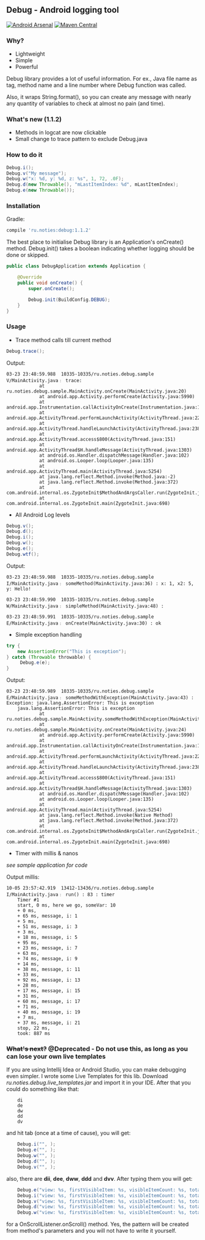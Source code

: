 ## Debug - Android logging tool

[![Android Arsenal](https://img.shields.io/badge/Android%20Arsenal-Debug-brightgreen.svg?style=flat)](https://android-arsenal.com/details/1/1038) [![Maven Central](https://img.shields.io/maven-central/v/ru.noties/debug.svg)](http://search.maven.org/#search|ga|1|g%3A%22ru.noties%22%20AND%20a%3A%22debug%22)

### Why?
* Lightweight
* Simple
* Powerful

Debug library provides a lot of useful information. For ex., Java file name as tag,
method name and a line number where Debug function was called.

Also, it wraps String.format(), so you can create any message with nearly any quantity of variables to check at almost no pain (and time).

### What's new (1.1.2)
* Methods in logcat are now clickable
* Small change to trace pattern to exclude Debug.java

### How to do it

```java
Debug.i();
Debug.v("My message");
Debug.w("x: %d, y: %d, z: %s", 1, 72, .0F);
Debug.d(new Throwable(), "mLastItemIndex: %d", mLastItemIndex);
Debug.e(new Throwable());
```

### Installation

Gradle:
```groovy
compile 'ru.noties:debug:1.1.2'
```

The best place to initialise Debug library is an Application's onCreate() method.
Debug.init() takes a boolean indicating whether logging should be done or skipped.

```java
public class DebugApplication extends Application {

    @Override
    public void onCreate() {
        super.onCreate();

        Debug.init(BuildConfig.DEBUG);
    }
}
```

### Usage

* Trace method calls till current method
```java
Debug.trace();
```

Output:
```
03-23 23:48:59.988  10335-10335/ru.noties.debug.sample V/MainActivity.java﹕ trace:
            at ru.noties.debug.sample.MainActivity.onCreate(MainActivity.java:20)
            at android.app.Activity.performCreate(Activity.java:5990)
            at android.app.Instrumentation.callActivityOnCreate(Instrumentation.java:1106)
            at android.app.ActivityThread.performLaunchActivity(ActivityThread.java:2278)
            at android.app.ActivityThread.handleLaunchActivity(ActivityThread.java:2387)
            at android.app.ActivityThread.access$800(ActivityThread.java:151)
            at android.app.ActivityThread$H.handleMessage(ActivityThread.java:1303)
            at android.os.Handler.dispatchMessage(Handler.java:102)
            at android.os.Looper.loop(Looper.java:135)
            at android.app.ActivityThread.main(ActivityThread.java:5254)
            at java.lang.reflect.Method.invoke(Method.java:-2)
            at java.lang.reflect.Method.invoke(Method.java:372)
            at com.android.internal.os.ZygoteInit$MethodAndArgsCaller.run(ZygoteInit.java:903)
            at com.android.internal.os.ZygoteInit.main(ZygoteInit.java:698)
```

* All Android Log levels

```java
Debug.v();
Debug.d();
Debug.i();
Debug.w();
Debug.e();
Debug.wtf();
```

Output:
```
03-23 23:48:59.988  10335-10335/ru.noties.debug.sample I/MainActivity.java﹕ someMethod(MainActivity.java:36) : x: 1, x2: 5, y: Hello!
```

```
03-23 23:48:59.990  10335-10335/ru.noties.debug.sample W/MainActivity.java﹕ simpleMethod(MainActivity.java:48) :
```

```
03-23 23:48:59.991  10335-10335/ru.noties.debug.sample E/MainActivity.java﹕ onCreate(MainActivity.java:30) : ok
```

* Simple exception handling

```java
try {
    new AssertionError("This is exception");
} catch (Throwable throwable) {
     Debug.e(e);
}
```

Output:

```
03-23 23:48:59.989  10335-10335/ru.noties.debug.sample E/MainActivity.java﹕ someMethodWithException(MainActivity.java:43) : Exception: java.lang.AssertionError: This is exception
    java.lang.AssertionError: This is exception
            at ru.noties.debug.sample.MainActivity.someMethodWithException(MainActivity.java:41)
            at ru.noties.debug.sample.MainActivity.onCreate(MainActivity.java:24)
            at android.app.Activity.performCreate(Activity.java:5990)
            at android.app.Instrumentation.callActivityOnCreate(Instrumentation.java:1106)
            at android.app.ActivityThread.performLaunchActivity(ActivityThread.java:2278)
            at android.app.ActivityThread.handleLaunchActivity(ActivityThread.java:2387)
            at android.app.ActivityThread.access$800(ActivityThread.java:151)
            at android.app.ActivityThread$H.handleMessage(ActivityThread.java:1303)
            at android.os.Handler.dispatchMessage(Handler.java:102)
            at android.os.Looper.loop(Looper.java:135)
            at android.app.ActivityThread.main(ActivityThread.java:5254)
            at java.lang.reflect.Method.invoke(Native Method)
            at java.lang.reflect.Method.invoke(Method.java:372)
            at com.android.internal.os.ZygoteInit$MethodAndArgsCaller.run(ZygoteInit.java:903)
            at com.android.internal.os.ZygoteInit.main(ZygoteInit.java:698)
```

* Timer with millis & nanos

*see sample application for code*

Output millis:
```
10-05 23:57:42.919  13412-13436/ru.noties.debug.sample I/MainActivity.java﹕ run() : 83 : timer
    Timer #1
    start, 0 ms, here we go, someVar: 10
    + 0 ms,
    + 65 ms, message, i: 1
    + 5 ms,
    + 51 ms, message, i: 3
    + 3 ms,
    + 18 ms, message, i: 5
    + 95 ms,
    + 23 ms, message, i: 7
    + 63 ms,
    + 74 ms, message, i: 9
    + 14 ms,
    + 38 ms, message, i: 11
    + 33 ms,
    + 92 ms, message, i: 13
    + 28 ms,
    + 17 ms, message, i: 15
    + 31 ms,
    + 60 ms, message, i: 17
    + 71 ms,
    + 40 ms, message, i: 19
    + 7 ms,
    + 37 ms, message, i: 21
    stop, 22 ms,
    took: 887 ms
```


### ~~What's next?~~ @Deprecated - Do not use this, as long as you can lose your own live templates

If you are using Intellij Idea or Android Studio, you can make debugging even simpler.
I wrote some Live Templates for this lib.
Download *ru.noties.debug.live_templates.jar* and import it in your IDE. After that you could do something like that:

```
    di
    de
    dw
    dd
    dv
```

and hit tab (once at a time of cause), you will get:

```java
    Debug.i("", );
    Debug.e("", );
    Debug.w("", );
    Debug.d("", );
    Debug.v("", );
```


also, there are **dii**, **dee**, **dww**, **ddd** and **dvv**. After typing them you will get:

```java
    Debug.e("view: %s, firstVisibleItem: %s, visibleItemCount: %s, totalItemCount: %s", view, firstVisibleItem, visibleItemCount, totalItemCount);
    Debug.i("view: %s, firstVisibleItem: %s, visibleItemCount: %s, totalItemCount: %s", view, firstVisibleItem, visibleItemCount, totalItemCount);
    Debug.v("view: %s, firstVisibleItem: %s, visibleItemCount: %s, totalItemCount: %s", view, firstVisibleItem, visibleItemCount, totalItemCount);
    Debug.d("view: %s, firstVisibleItem: %s, visibleItemCount: %s, totalItemCount: %s", view, firstVisibleItem, visibleItemCount, totalItemCount);
    Debug.w("view: %s, firstVisibleItem: %s, visibleItemCount: %s, totalItemCount: %s", view, firstVisibleItem, visibleItemCount, totalItemCount);
```

for a OnScrollListener.onScroll() method. Yes, the pattern will be created from method's parameters and you will not have to write it yourself.
